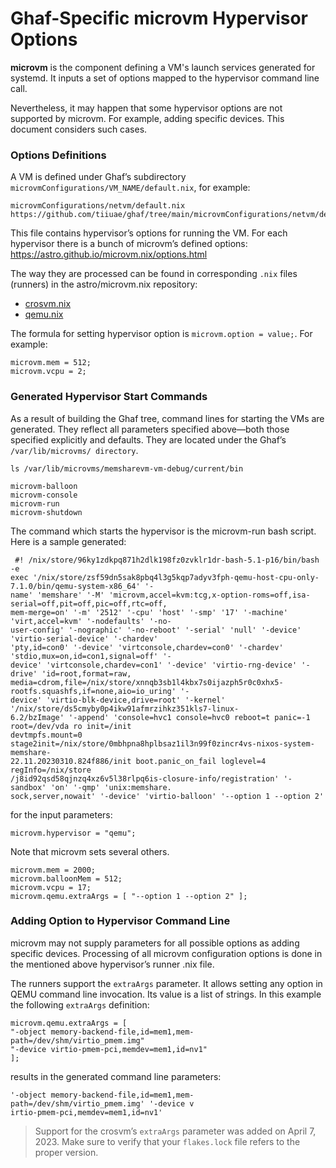 <!--
    Copyright 2022-2023 TII (SSRC) and the Ghaf contributors
    SPDX-License-Identifier: CC-BY-SA-4.0
-->

<!--
    Update this section after the pull request https://github.com/tiiuae/ghaf/pull/94 is accepted >_<
-->

# Ghaf-Specific microvm Hypervisor Options

**microvm** is the component defining a VM's launch services generated for systemd. It inputs a set of options mapped to the hypervisor command line call.  

Nevertheless, it may happen that some hypervisor options are not supported by microvm. For example, adding specific devices. This document considers such cases.


### Options Definitions

A VM is defined under Ghaf’s subdirectory ``microvmConfigurations/VM_NAME/default.nix``, for example:

```
microvmConfigurations/netvm/default.nix
https://github.com/tiiuae/ghaf/tree/main/microvmConfigurations/netvm/default.nix
```

This file contains hypervisor’s options for running the VM. For each hypervisor there is a bunch of microvm’s defined options:
<https://astro.github.io/microvm.nix/options.html>

The way they are processed can be found in corresponding ``.nix`` files (runners) in the astro/microvm.nix repository:
* [crosvm.nix](https://github.com/astro/microvm.nix/blob/main/lib/runners/crosvm.nix)
* [qemu.nix](https://github.com/astro/microvm.nix/blob/main/lib/runners/qemu.nix)


The formula for setting hypervisor option is ``microvm.option = value;``. For example:

```
microvm.mem = 512;
microvm.vcpu = 2;
```


### Generated Hypervisor Start Commands

As a result of building the Ghaf tree, command lines for starting the VMs are generated. They reflect all parameters specified above—both those specified explicitly and defaults. They are located under the Ghaf’s ``/var/lib/microvms/ directory``.

```
ls /var/lib/microvms/memsharevm-vm-debug/current/bin
```

```
microvm-balloon
microvm-console
microvm-run
microvm-shutdown
```

The command which starts the hypervisor is the microvm-run bash script. Here is a sample generated:

```
 #! /nix/store/96ky1zdkpq871h2dlk198fz0zvklr1dr-bash-5.1-p16/bin/bash -e
exec '/nix/store/zsf59dn5sak8pbq4l3g5kqp7adyv3fph-qemu-host-cpu-only-7.1.0/bin/qemu-system-x86_64' '-
name' 'memshare' '-M' 'microvm,accel=kvm:tcg,x-option-roms=off,isa-serial=off,pit=off,pic=off,rtc=off,
mem-merge=on' '-m' '2512' '-cpu' 'host' '-smp' '17' '-machine' 'virt,accel=kvm' '-nodefaults' '-no-
user-config' '-nographic' '-no-reboot' '-serial' 'null' '-device' 'virtio-serial-device' '-chardev'
'pty,id=con0' '-device' 'virtconsole,chardev=con0' '-chardev' 'stdio,mux=on,id=con1,signal=off' '-
device' 'virtconsole,chardev=con1' '-device' 'virtio-rng-device' '-drive' 'id=root,format=raw,
media=cdrom,file=/nix/store/xnnqb3sb1l4kbx7s0ijazph5r0c0xhx5-rootfs.squashfs,if=none,aio=io_uring' '-
device' 'virtio-blk-device,drive=root' '-kernel' '/nix/store/ds5cmyby0p4ikw91afmrzihkz351kls7-linux-
6.2/bzImage' '-append' 'console=hvc1 console=hvc0 reboot=t panic=-1 root=/dev/vda ro init=/init
devtmpfs.mount=0 stage2init=/nix/store/0mbhpna8hplbsaz1il3n99f0zincr4vs-nixos-system-memshare-
22.11.20230310.824f886/init boot.panic_on_fail loglevel=4 regInfo=/nix/store
/j8id92qsd58qjnzq4xz6v5l38rlpq6is-closure-info/registration' '-sandbox' 'on' '-qmp' 'unix:memshare.
sock,server,nowait' '-device' 'virtio-balloon' '--option 1 --option 2'
```

for the input parameters:
```
microvm.hypervisor = "qemu";
```
Note that microvm sets several others.

```
microvm.mem = 2000;
microvm.balloonMem = 512;
microvm.vcpu = 17;
microvm.qemu.extraArgs = [ "--option 1 --option 2" ];
```


### Adding Option to Hypervisor Command Line

microvm may not supply parameters for all possible options as adding specific devices. Processing of all microvm configuration options is done in the mentioned above hypervisor’s runner .nix file.

The runners support the ``extraArgs`` parameter. It allows setting any option in QEMU command line invocation. Its value is a list of strings. In this example the following ``extraArgs`` definition:

```
microvm.qemu.extraArgs = [
"-object memory-backend-file,id=mem1,mem-path=/dev/shm/virtio_pmem.img"
"-device virtio-pmem-pci,memdev=mem1,id=nv1"
];
```

results in the generated command line parameters:

```
'-object memory-backend-file,id=mem1,mem-path=/dev/shm/virtio_pmem.img' '-device v
irtio-pmem-pci,memdev=mem1,id=nv1'
```

> Support for the crosvm’s ``extraArgs`` parameter was added on April 7, 2023. Make sure to verify that your ``flakes.lock`` file refers to the proper version.

